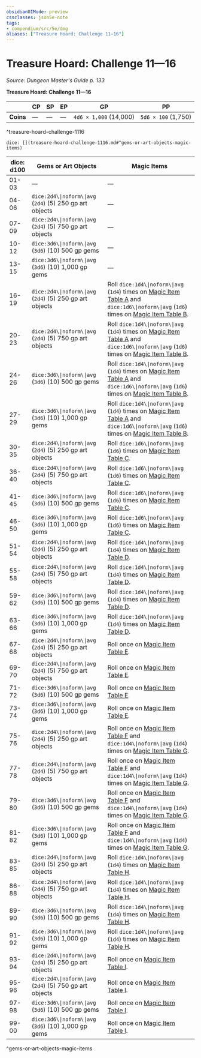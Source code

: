 ```yaml
---
obsidianUIMode: preview
cssclasses: json5e-note
tags:
- compendium/src/5e/dmg
aliases: ["Treasure Hoard: Challenge 11—16"]
---
```

# Treasure Hoard: Challenge 11—16
*Source: Dungeon Master's Guide p. 133* 

**Treasure Hoard: Challenge 11—16**

|  | CP | SP | EP | GP | PP |
|--|----|----|----|----|----|
| **Coins** | — | — | — | `4d6 × 1,000` (14,000) | `5d6 × 100` (1,750) |
^treasure-hoard-challenge-1116

`dice: [](treasure-hoard-challenge-1116.md#^gems-or-art-objects-magic-items)`

| dice: d100 | Gems or Art Objects | Magic Items |
|------------|---------------------|-------------|
| 01-03 | — | — |
| 04-06 | `dice:2d4\\|noform\\|avg` (`2d4`) (5) 250 gp art objects | — |
| 07-09 | `dice:2d4\\|noform\\|avg` (`2d4`) (5) 750 gp art objects | — |
| 10-12 | `dice:3d6\\|noform\\|avg` (`3d6`) (10) 500 gp gems | — |
| 13-15 | `dice:3d6\\|noform\\|avg` (`3d6`) (10) 1,000 gp gems | — |
| 16-19 | `dice:2d4\\|noform\\|avg` (`2d4`) (5) 250 gp art objects | Roll `dice:1d4\\|noform\\|avg` (`1d4`) times on [Magic Item Table A](2-Mechanics/CLI/tables/magic-item-table-a.md) and `dice:1d6\\|noform\\|avg` (`1d6`) times on [Magic Item Table B](2-Mechanics/CLI/tables/magic-item-table-b.md). |
| 20-23 | `dice:2d4\\|noform\\|avg` (`2d4`) (5) 750 gp art objects | Roll `dice:1d4\\|noform\\|avg` (`1d4`) times on [Magic Item Table A](2-Mechanics/CLI/tables/magic-item-table-a.md) and `dice:1d6\\|noform\\|avg` (`1d6`) times on [Magic Item Table B](2-Mechanics/CLI/tables/magic-item-table-b.md). |
| 24-26 | `dice:3d6\\|noform\\|avg` (`3d6`) (10) 500 gp gems | Roll `dice:1d4\\|noform\\|avg` (`1d4`) times on [Magic Item Table A](2-Mechanics/CLI/tables/magic-item-table-a.md) and `dice:1d6\\|noform\\|avg` (`1d6`) times on [Magic Item Table B](2-Mechanics/CLI/tables/magic-item-table-b.md). |
| 27-29 | `dice:3d6\\|noform\\|avg` (`3d6`) (10) 1,000 gp gems | Roll `dice:1d4\\|noform\\|avg` (`1d4`) times on [Magic Item Table A](2-Mechanics/CLI/tables/magic-item-table-a.md) and `dice:1d6\\|noform\\|avg` (`1d6`) times on [Magic Item Table B](2-Mechanics/CLI/tables/magic-item-table-b.md). |
| 30-35 | `dice:2d4\\|noform\\|avg` (`2d4`) (5) 250 gp art objects | Roll `dice:1d6\\|noform\\|avg` (`1d6`) times on [Magic Item Table C](2-Mechanics/CLI/tables/magic-item-table-c.md). |
| 36-40 | `dice:2d4\\|noform\\|avg` (`2d4`) (5) 750 gp art objects | Roll `dice:1d6\\|noform\\|avg` (`1d6`) times on [Magic Item Table C](2-Mechanics/CLI/tables/magic-item-table-c.md). |
| 41-45 | `dice:3d6\\|noform\\|avg` (`3d6`) (10) 500 gp gems | Roll `dice:1d6\\|noform\\|avg` (`1d6`) times on [Magic Item Table C](2-Mechanics/CLI/tables/magic-item-table-c.md). |
| 46-50 | `dice:3d6\\|noform\\|avg` (`3d6`) (10) 1,000 gp gems | Roll `dice:1d6\\|noform\\|avg` (`1d6`) times on [Magic Item Table C](2-Mechanics/CLI/tables/magic-item-table-c.md). |
| 51-54 | `dice:2d4\\|noform\\|avg` (`2d4`) (5) 250 gp art objects | Roll `dice:1d4\\|noform\\|avg` (`1d4`) times on [Magic Item Table D](2-Mechanics/CLI/tables/magic-item-table-d.md). |
| 55-58 | `dice:2d4\\|noform\\|avg` (`2d4`) (5) 750 gp art objects | Roll `dice:1d4\\|noform\\|avg` (`1d4`) times on [Magic Item Table D](2-Mechanics/CLI/tables/magic-item-table-d.md). |
| 59-62 | `dice:3d6\\|noform\\|avg` (`3d6`) (10) 500 gp gems | Roll `dice:1d4\\|noform\\|avg` (`1d4`) times on [Magic Item Table D](2-Mechanics/CLI/tables/magic-item-table-d.md). |
| 63-66 | `dice:3d6\\|noform\\|avg` (`3d6`) (10) 1,000 gp gems | Roll `dice:1d4\\|noform\\|avg` (`1d4`) times on [Magic Item Table D](2-Mechanics/CLI/tables/magic-item-table-d.md). |
| 67-68 | `dice:2d4\\|noform\\|avg` (`2d4`) (5) 250 gp art objects | Roll once on [Magic Item Table E](2-Mechanics/CLI/tables/magic-item-table-e.md). |
| 69-70 | `dice:2d4\\|noform\\|avg` (`2d4`) (5) 750 gp art objects | Roll once on [Magic Item Table E](2-Mechanics/CLI/tables/magic-item-table-e.md). |
| 71-72 | `dice:3d6\\|noform\\|avg` (`3d6`) (10) 500 gp gems | Roll once on [Magic Item Table E](2-Mechanics/CLI/tables/magic-item-table-e.md). |
| 73-74 | `dice:3d6\\|noform\\|avg` (`3d6`) (10) 1,000 gp gems | Roll once on [Magic Item Table E](2-Mechanics/CLI/tables/magic-item-table-e.md). |
| 75-76 | `dice:2d4\\|noform\\|avg` (`2d4`) (5) 250 gp art objects | Roll once on [Magic Item Table F](2-Mechanics/CLI/tables/magic-item-table-f.md) and `dice:1d4\\|noform\\|avg` (`1d4`) times on [Magic Item Table G](2-Mechanics/CLI/tables/magic-item-table-g.md). |
| 77-78 | `dice:2d4\\|noform\\|avg` (`2d4`) (5) 750 gp art objects | Roll once on [Magic Item Table F](2-Mechanics/CLI/tables/magic-item-table-f.md) and `dice:1d4\\|noform\\|avg` (`1d4`) times on [Magic Item Table G](2-Mechanics/CLI/tables/magic-item-table-g.md). |
| 79-80 | `dice:3d6\\|noform\\|avg` (`3d6`) (10) 500 gp gems | Roll once on [Magic Item Table F](2-Mechanics/CLI/tables/magic-item-table-f.md) and `dice:1d4\\|noform\\|avg` (`1d4`) times on [Magic Item Table G](2-Mechanics/CLI/tables/magic-item-table-g.md). |
| 81-82 | `dice:3d6\\|noform\\|avg` (`3d6`) (10) 1,000 gp gems | Roll once on [Magic Item Table F](2-Mechanics/CLI/tables/magic-item-table-f.md) and `dice:1d4\\|noform\\|avg` (`1d4`) times on [Magic Item Table G](2-Mechanics/CLI/tables/magic-item-table-g.md). |
| 83-85 | `dice:2d4\\|noform\\|avg` (`2d4`) (5) 250 gp art objects | Roll `dice:1d4\\|noform\\|avg` (`1d4`) times on [Magic Item Table H](2-Mechanics/CLI/tables/magic-item-table-h.md). |
| 86-88 | `dice:2d4\\|noform\\|avg` (`2d4`) (5) 750 gp art objects | Roll `dice:1d4\\|noform\\|avg` (`1d4`) times on [Magic Item Table H](2-Mechanics/CLI/tables/magic-item-table-h.md). |
| 89-90 | `dice:3d6\\|noform\\|avg` (`3d6`) (10) 500 gp gems | Roll `dice:1d4\\|noform\\|avg` (`1d4`) times on [Magic Item Table H](2-Mechanics/CLI/tables/magic-item-table-h.md). |
| 91-92 | `dice:3d6\\|noform\\|avg` (`3d6`) (10) 1,000 gp gems | Roll `dice:1d4\\|noform\\|avg` (`1d4`) times on [Magic Item Table H](2-Mechanics/CLI/tables/magic-item-table-h.md). |
| 93-94 | `dice:2d4\\|noform\\|avg` (`2d4`) (5) 250 gp art objects | Roll once on [Magic Item Table I](2-Mechanics/CLI/tables/magic-item-table-i.md). |
| 95-96 | `dice:2d4\\|noform\\|avg` (`2d4`) (5) 750 gp art objects | Roll once on [Magic Item Table I](2-Mechanics/CLI/tables/magic-item-table-i.md). |
| 97-98 | `dice:3d6\\|noform\\|avg` (`3d6`) (10) 500 gp gems | Roll once on [Magic Item Table I](2-Mechanics/CLI/tables/magic-item-table-i.md). |
| 99-00 | `dice:3d6\\|noform\\|avg` (`3d6`) (10) 1,000 gp gems | Roll once on [Magic Item Table I](2-Mechanics/CLI/tables/magic-item-table-i.md). |
^gems-or-art-objects-magic-items
